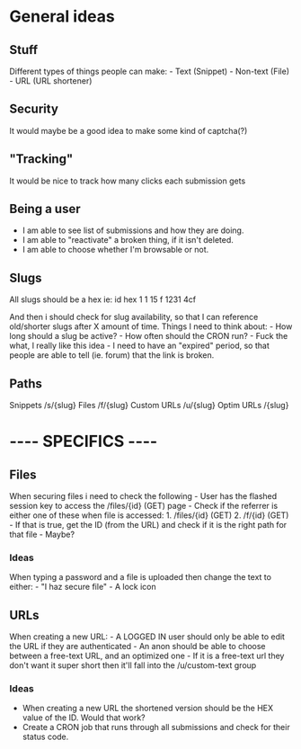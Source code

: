 # General ideas
## Stuff
Different types of things people can make:
	- Text (Snippet)
	- Non-text (File)
	- URL (URL shortener)
	
## Security
It would maybe be a good idea to make some kind of captcha(?)

## "Tracking"
It would be nice to track how many clicks each submission gets
	
## Being a user
- I am able to see list of submissions and how they are doing.
- I am able to "reactivate" a broken thing, if it isn't deleted.
- I am able to choose whether I'm browsable or not.

## Slugs
All slugs should be a hex ie: 
	id      hex
	1       1
	15      f
	1231    4cf
	
And then i should check for slug availability, so that I can reference old/shorter slugs after X amount of time.
Things I need to think about:
	- How long should a slug be active?
	- How often should the CRON run? 
	- Fuck the what, I really like this idea
	- I need to have an "expired" period, so that people are able to tell (ie. forum) that the link is broken.
	
## Paths
Snippets    /s/{slug}
Files       /f/{slug}
Custom URLs /u/{slug}
Optim URLs  /{slug}

# ---- SPECIFICS ----
## Files
When securing files i need to check the following
	- User has the flashed session key to access the /files/{id} (GET) page
	- Check if the referrer is either one of these when file is accessed:
		1. /files/{id} (GET)
		2. /f/{id} (GET)
	- If that is true, get the ID (from the URL) and check if it is the right path for that file
		- Maybe?

### Ideas
When typing a password and a file is uploaded then change the text to either:
	- "I haz secure file"
	- A lock icon
	
## URLs
When creating a new URL:
	- A LOGGED IN user should only be able to edit the URL if they are authenticated
	- An anon should be able to choose between a free-text URL, and an optimized one
		- If it is a free-text url they don't want it super short then it'll fall into the /u/custom-text group
	
### Ideas
- When creating a new URL the shortened version should be the HEX value of the ID. Would that work?
- Create a CRON job that runs through all submissions and check for their status code.


